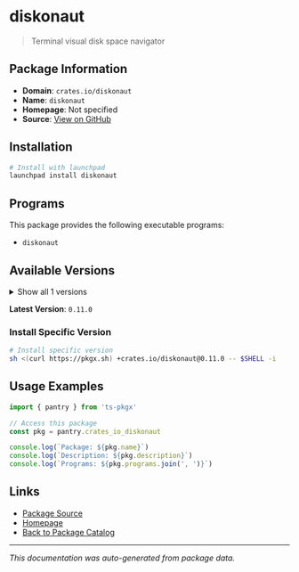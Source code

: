 # diskonaut

> Terminal visual disk space navigator

## Package Information

- **Domain**: `crates.io/diskonaut`
- **Name**: `diskonaut`
- **Homepage**: Not specified
- **Source**: [View on GitHub](https://github.com/pkgxdev/pantry/tree/main/projects/crates.io/diskonaut/package.yml)

## Installation

```bash
# Install with launchpad
launchpad install diskonaut
```

## Programs

This package provides the following executable programs:

- `diskonaut`

## Available Versions

<details>
<summary>Show all 1 versions</summary>

- `0.11.0`

</details>

**Latest Version**: `0.11.0`

### Install Specific Version

```bash
# Install specific version
sh <(curl https://pkgx.sh) +crates.io/diskonaut@0.11.0 -- $SHELL -i
```

## Usage Examples

```typescript
import { pantry } from 'ts-pkgx'

// Access this package
const pkg = pantry.crates_io_diskonaut

console.log(`Package: ${pkg.name}`)
console.log(`Description: ${pkg.description}`)
console.log(`Programs: ${pkg.programs.join(', ')}`)
```

## Links

- [Package Source](https://github.com/pkgxdev/pantry/tree/main/projects/crates.io/diskonaut/package.yml)
- [Homepage](#)
- [Back to Package Catalog](../package-catalog.md)

---

*This documentation was auto-generated from package data.*
